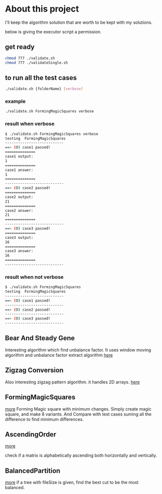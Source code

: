 # About this project

I'll keep the algorithm solution that are worth to be kept with my solutions.

below is giving the executor script a permission.

## get ready

```bash
chmod 777 ./validate.sh
chmod 777 ./validateSingle.sh
```

## to run all the test cases

```bash
./validate.sh {folderName} [verbose]
```

### example

```bash
./validate.sh FormingMagicSquares verbose
```

### result when verbose

```sh
$ ./validate.sh FormingMagicSquares verbose
testing  FormingMagicSquares
---------------------------
==> (O) case1 passed!
==============
case1 output:
1
==============
case1 answer:
1
==============
---------------------------
==> (O) case2 passed!
==============
case2 output:
21
==============
case2 answer:
21
==============
---------------------------
==> (O) case3 passed!
==============
case3 output:
16
==============
case3 answer:
16
==============
---------------------------
```

### result when not verbose

```sh
$ ./validate.sh FormingMagicSquares
testing  FormingMagicSquares
---------------------------
==> (O) case1 passed!
---------------------------
==> (O) case2 passed!
---------------------------
==> (O) case3 passed!
---------------------------
```

## Bear And Steady Gene

Interesting algorithm which find unbalance factor.
It uses window moving algorithm and unbalance factor extract algorithm [here](./BearAndSteadyGene/README.md)

## Zigzag Conversion

Also interesting zigzag pattern algorithm.
it handles 2D arrays. [here](./ZigzagConversion/README.md)

## FormingMagicSquares

[more](./FormingMagicSquares/README.md)
Forming Magic square with minimum changes.
Simply create magic square, and make 8 variants.
And Compare with test cases suming all the difference to find minimum differences.

## AscendingOrder

[more](./AcendingOrder/README.md)

check if a matrix is alphabetically ascending both horizontally and vertically.

## BalancedPartition

[more](./BalancedPartition/README.md)
if a tree with fileSize is given, find the best cut to be the most balanced.
